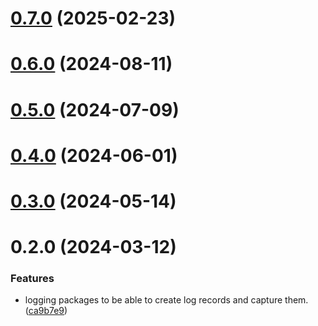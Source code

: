 # [0.7.0](https://github.com/rango-exchange/rango-client/compare/logging-console@0.6.0...logging-console@0.7.0) (2025-02-23)



# [0.6.0](https://github.com/rango-exchange/rango-client/compare/logging-console@0.5.0...logging-console@0.6.0) (2024-08-11)



# [0.5.0](https://github.com/rango-exchange/rango-client/compare/logging-console@0.3.0...logging-console@0.5.0) (2024-07-09)



# [0.4.0](https://github.com/rango-exchange/rango-client/compare/logging-console@0.3.0...logging-console@0.4.0) (2024-06-01)



# [0.3.0](https://github.com/rango-exchange/rango-client/compare/logging-console@0.2.0...logging-console@0.3.0) (2024-05-14)



# 0.2.0 (2024-03-12)


### Features

* logging packages to be able to create log records and capture them. ([ca9b7e9](https://github.com/rango-exchange/rango-client/commit/ca9b7e918d67bf0d93e5b8313264c5984f3adb4e))



